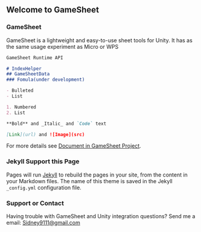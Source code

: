 ## Welcome to GameSheet



### GameSheet

GameSheet is a lightweight and easy-to-use sheet tools for Unity. It has as the same usage experiment as Micro or WPS

```markdown
GameSheet Runtime API

# IndexHelper
## GameSheetData
### Fomula(under development)

- Bulleted
- List

1. Numbered
2. List

**Bold** and _Italic_ and `Code` text

[Link](url) and ![Image](src)
```

For more details see [Document in GameSheet Project](https://github.com/avi9111/GameSheet).

### Jekyll Support this Page

Pages will run [Jekyll](https://jekyllrb.com/) to rebuild the pages in your site, from the content in your Markdown files. The name of this theme is saved in the Jekyll `_config.yml` configuration file.

### Support or Contact

Having trouble with GameSheet and Unity integration questions? Send me a email: Sidney9111@gmail.com
